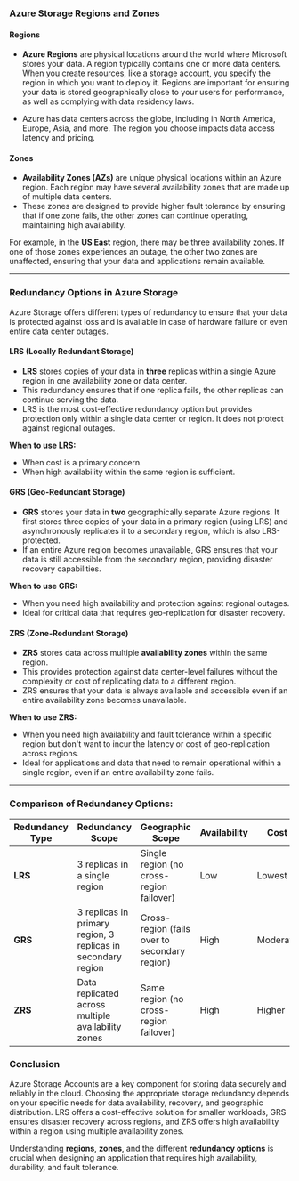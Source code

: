 ### Azure Storage Regions and Zones

#### **Regions**
- **Azure Regions** are physical locations around the world where Microsoft stores your data. A region typically contains one or more data centers. When you create resources, like a storage account, you specify the region in which you want to deploy it. Regions are important for ensuring your data is stored geographically close to your users for performance, as well as complying with data residency laws.

- Azure has data centers across the globe, including in North America, Europe, Asia, and more. The region you choose impacts data access latency and pricing.

#### **Zones**
- **Availability Zones (AZs)** are unique physical locations within an Azure region. Each region may have several availability zones that are made up of multiple data centers.
- These zones are designed to provide higher fault tolerance by ensuring that if one zone fails, the other zones can continue operating, maintaining high availability.
  
For example, in the **US East** region, there may be three availability zones. If one of those zones experiences an outage, the other two zones are unaffected, ensuring that your data and applications remain available.

---

### Redundancy Options in Azure Storage

Azure Storage offers different types of redundancy to ensure that your data is protected against loss and is available in case of hardware failure or even entire data center outages.

#### **LRS (Locally Redundant Storage)**
- **LRS** stores copies of your data in **three** replicas within a single Azure region in one availability zone or data center.
- This redundancy ensures that if one replica fails, the other replicas can continue serving the data.
- LRS is the most cost-effective redundancy option but provides protection only within a single data center or region. It does not protect against regional outages.

**When to use LRS:**
- When cost is a primary concern.
- When high availability within the same region is sufficient.
  
#### **GRS (Geo-Redundant Storage)**
- **GRS** stores your data in **two** geographically separate Azure regions. It first stores three copies of your data in a primary region (using LRS) and asynchronously replicates it to a secondary region, which is also LRS-protected.
- If an entire Azure region becomes unavailable, GRS ensures that your data is still accessible from the secondary region, providing disaster recovery capabilities.

**When to use GRS:**
- When you need high availability and protection against regional outages.
- Ideal for critical data that requires geo-replication for disaster recovery.

#### **ZRS (Zone-Redundant Storage)**
- **ZRS** stores data across multiple **availability zones** within the same region.
- This provides protection against data center-level failures without the complexity or cost of replicating data to a different region.
- ZRS ensures that your data is always available and accessible even if an entire availability zone becomes unavailable.

**When to use ZRS:**
- When you need high availability and fault tolerance within a specific region but don't want to incur the latency or cost of geo-replication across regions.
- Ideal for applications and data that need to remain operational within a single region, even if an entire availability zone fails.

---

### Comparison of Redundancy Options:

| Redundancy Type | Redundancy Scope                              | Geographic Scope         | Availability | Cost   |
|-----------------|-----------------------------------------------|--------------------------|--------------|--------|
| **LRS**         | 3 replicas in a single region                 | Single region (no cross-region failover) | Low          | Lowest |
| **GRS**         | 3 replicas in primary region, 3 replicas in secondary region | Cross-region (fails over to secondary region) | High         | Moderate |
| **ZRS**         | Data replicated across multiple availability zones | Same region (no cross-region failover) | High         | Higher  |

### Conclusion

Azure Storage Accounts are a key component for storing data securely and reliably in the cloud. Choosing the appropriate storage redundancy depends on your specific needs for data availability, recovery, and geographic distribution. LRS offers a cost-effective solution for smaller workloads, GRS ensures disaster recovery across regions, and ZRS offers high availability within a region using multiple availability zones.

Understanding **regions**, **zones**, and the different **redundancy options** is crucial when designing an application that requires high availability, durability, and fault tolerance.
